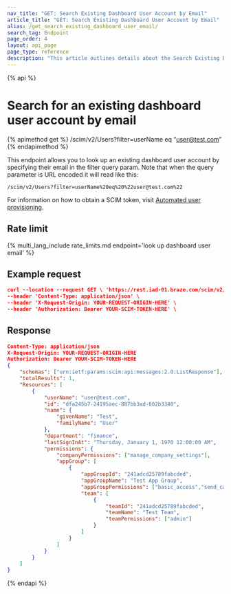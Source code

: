 ```yaml
---
nav_title: "GET: Search Existing Dashboard User Account by Email"
article_title: "GET: Search Existing Dashboard User Account by Email"
alias: /get_search_existing_dashboard_user_email/
search_tag: Endpoint
page_order: 4
layout: api_page
page_type: reference
description: "This article outlines details about the Search Existing Dashboard User Account by Email Endpoint."
---
```


{% api %}
# Search for an existing dashboard user account by email
{% apimethod get %}
/scim/v2/Users?filter=userName eq “user@test.com”
{% endapimethod %}

This endpoint allows you to look up an existing dashboard user account by specifying their email in the filter query param. Note that when the query parameter is URL encoded it will read like this:

`/scim/v2/Users?filter=userName%20eq%20%22user@test.com%22`

For information on how to obtain a SCIM token, visit [Automated user provisioning]({{site.baseurl}}/scim/automated_user_provisioning/).

## Rate limit

{% multi_lang_include rate_limits.md endpoint='look up dashboard user email' %}

## Example request
```json
curl --location --request GET \ 'https://rest.iad-01.braze.com/scim/v2/Users?filter=userName%20eq%20%22user@test.com%22’ \
--header 'Content-Type: application/json' \
--header 'X-Request-Origin: YOUR-REQUEST-ORIGIN-HERE' \
--header 'Authorization: Bearer YOUR-SCIM-TOKEN-HERE' \
```

## Response
```json
Content-Type: application/json
X-Request-Origin: YOUR-REQUEST-ORIGIN-HERE
Authorization: Bearer YOUR-SCIM-TOKEN-HERE
{
    "schemas": ["urn:ietf:params:scim:api:messages:2.0:ListResponse"],
    "totalResults": 1,
    "Resources": [
        {
            "userName": "user@test.com",
            "id": "dfa245b7-24195aec-887bb3ad-602b3340",
            "name": {
                "givenName": "Test",
                "familyName": "User"
            },
            "department": "finance",
            "lastSignInAt": "Thursday, January 1, 1970 12:00:00 AM",
            "permissions": {
                "companyPermissions": ["manage_company_settings"],
                "appGroup": [
                    {
                        "appGroupId": "241adcd25789fabcded",
                        "appGroupName": "Test App Group",
                        "appGroupPermissions": ["basic_access","send_campaigns_canvases"],
                        "team": [
                            {
                                "teamId": "241adcd25789fabcded",
                                "teamName": "Test Team",                  
                                "teamPermissions": ["admin"]
                            }
                        ]
                    } 
                ]
            }
        }
    ]
}
```

{% endapi %}

